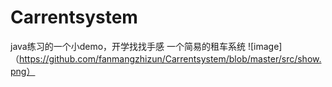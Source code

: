 # Carrentsystem
java练习的一个小demo，开学找找手感
一个简易的租车系统
 ![image]（https://github.com/fanmangzhizun/Carrentsystem/blob/master/src/show.png）





